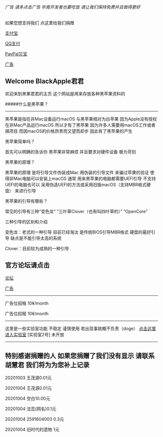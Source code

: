 ###### 广告 请多点击广告 毕竟开发者也要吃饭 请让我们保持免费并且做得更好

如果您想支持我们 点这里给我们捐赠

[支付宝](https://img.wenhairu.com/image/a9a226b9-2f2e-489a-95ed-3018b335de01.Ckdwh)

[QQ支付](https://img.wenhairu.com/image/CBzgn)

[PayPal贝宝](paypal.me/huhuijun20040102)

[广告](https://img.wenhairu.com/image/fhxkN)

## Welcome BlackApple君君

欢迎来到黑果君君的主页 这个网站是用来存放各种黑苹果资料的

#####什么是黑苹果？

******

黑苹果是指在非Mac设备运行macOS 与黑苹果相对为白苹果 
因为Apple没有授权在非Mac产品运行macOS
所以才有了黑苹果 因为许多人需要用macOS工作或者搞项目
而因macOS的价格昂贵而又望而却步 因此有了黑苹果的产生

黑苹果简单吗？

首先可以明确的告诉你 黑苹果非常麻烦 并且要求对硬件设备
极为苛刻

黑苹果的原理？

黑苹果的原理 是将引导文件伪装成Mac 用伪装的引导文件
来骗过苹果的验证 使得非Mac电脑可以安装上macOS 通常
用来黑苹果的电脑都需要UEFI引导 不支持UEFI的电脑也可以
采用伪造UEFI的方法或采用旧版macOS（支持MBR格式硬盘）
来进行引导

黑苹果的引导有哪些？

常见的引导有三种“变色龙” “三叶草Clover（也有叫四叶草的）”
“OpenCore” 

三种引导的区别和介绍

变色龙：老式的一种引导 目前已经淘汰 是传统BIOS引导MBR格式
硬盘的最好引导 缺点是不能引导太高的系统

Clover：目前较为成熟的一种引导




## 官方论坛请点击
[论坛](https://bootloaderank.gitee.io/dead-second/Login.htm)

[广告](https://img.wenhairu.com/image/fhxkN)

*****

广告位招租 10¥/month

广告位招租 10¥/month

*****
这里是一些实验室功能 不稳定 谨慎使用 若出现事故概不负责（doge）
[点击这里进入实验室](https://www.apple.com.cn/shop/buy-iphone/iphone-11)
[实验室2号] 未开放
**********

## 特别感谢捐赠的人 如果您捐赠了我们没有显示 请联系胡慧君 我们将为为您补上记录

20201003 王茂源0.01元

20201004 王茂源0.01元

20201004 空白10.00元

20201004 沈蕊(网名)0.1元

20201004 2591604003 0.3元

20201004 旧时代的遗物 1元
